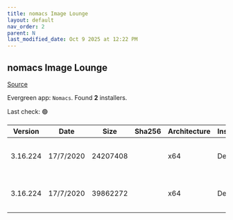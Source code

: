 ```yaml
---
title: nomacs Image Lounge
layout: default
nav_order: 2
parent: N
last_modified_date: Oct 9 2025 at 12:22 PM
---
```


## nomacs Image Lounge

[Source](https://nomacs.org/)

Evergreen app: `Nomacs`. Found **2** installers.

Last check: 🟢

| Version  | Date      | Size     | Sha256 | Architecture | InstallerType | Type | URI                                                                                                                                                                  |
| -------- | --------- | -------- | ------ | ------------ | ------------- | ---- | -------------------------------------------------------------------------------------------------------------------------------------------------------------------- |
| 3.16.224 | 17/7/2020 | 24207408 |        | x64          | Default       | exe  | [https://github.com/nomacs/nomacs/releases/download/3.16.224/nomacs-setup-x64.exe](https://github.com/nomacs/nomacs/releases/download/3.16.224/nomacs-setup-x64.exe) |
| 3.16.224 | 17/7/2020 | 39862272 |        | x64          | Default       | msi  | [https://github.com/nomacs/nomacs/releases/download/3.16.224/nomacs-setup-x64.msi](https://github.com/nomacs/nomacs/releases/download/3.16.224/nomacs-setup-x64.msi) |
